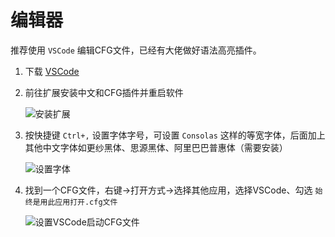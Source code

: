 # 编辑器

推荐使用 `VSCode` 编辑CFG文件，已经有大佬做好语法高亮插件。

1. 下载 [VSCode](https://code.visualstudio.com/)

2. 前往扩展安装中文和CFG插件并重启软件 

   ![安装扩展](/VSCode-1.png)

3. 按快捷键 `Ctrl+,` 设置字体字号，可设置 `Consolas` 这样的等宽字体，后面加上其他中文字体如更纱黑体、思源黑体、阿里巴巴普惠体（需要安装）

   ![设置字体](/VSCode-2.png)

4. 找到一个CFG文件，右键->打开方式->选择其他应用，选择VSCode、勾选 `始终是用此应用打开.cfg文件` 

   ![设置VSCode启动CFG文件](/VSCode-3.png)
